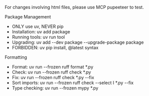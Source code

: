 For changes involving html files, please use MCP pupeeteer to test.

Package Management
- ONLY use uv, NEVER pip
- Installation: uv add package
- Running tools: uv run tool
- Upgrading: uv add --dev package --upgrade-package package
- FORBIDDEN: uv pip install, @latest syntax

Formatting
- Format: uv run --frozen ruff format *.py
- Check: uv run --frozen ruff check *.py
- Fix: uv run --frozen ruff check *.py --fix
- Sort imports: uv run --frozen ruff check --select I *.py --fix
- Type checking: uv run --frozen mypy *.py

